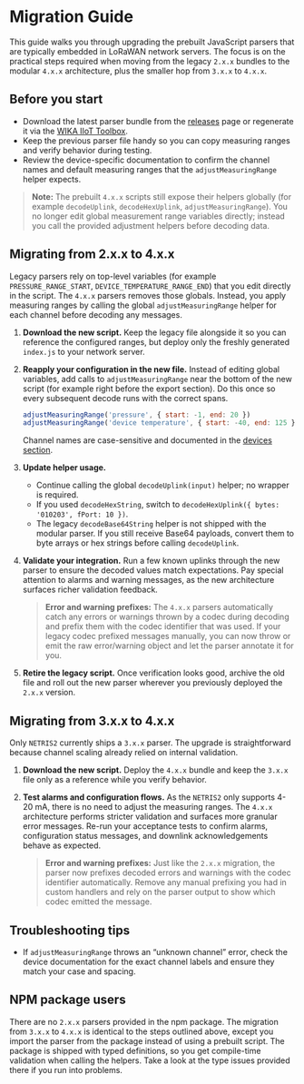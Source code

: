 # Migration Guide

This guide walks you through upgrading the prebuilt JavaScript parsers that are typically embedded in LoRaWAN network servers. The focus is on the practical steps required when moving from the legacy `2.x.x` bundles to the modular `4.x.x` architecture, plus the smaller hop from `3.x.x` to `4.x.x`.

## Before you start

- Download the latest parser bundle from the [releases](https://github.com/WIKA-Group/javascript_parsers/releases) page or regenerate it via the [WIKA IIoT Toolbox](https://wika-group.github.io/iiot_toolbox).
- Keep the previous parser file handy so you can copy measuring ranges and verify behavior during testing.
- Review the device-specific documentation to confirm the channel names and default measuring ranges that the `adjustMeasuringRange` helper expects.

> **Note:** The prebuilt `4.x.x` scripts still expose their helpers globally (for example `decodeUplink`, `decodeHexUplink`, `adjustMeasuringRange`). You no longer edit global measurement range variables directly; instead you call the provided adjustment helpers before decoding data.

## Migrating from 2.x.x to 4.x.x

Legacy parsers rely on top-level variables (for example `PRESSURE_RANGE_START`, `DEVICE_TEMPERATURE_RANGE_END`) that you edit directly in the script. The `4.x.x` parsers removes those globals. Instead, you apply measuring ranges by calling the global `adjustMeasuringRange` helper for each channel before decoding any messages.

1. **Download the new script.** Keep the legacy file alongside it so you can reference the configured ranges, but deploy only the freshly generated `index.js` to your network server.

2. **Reapply your configuration in the new file.** Instead of editing global variables, add calls to `adjustMeasuringRange` near the bottom of the new script (for example right before the export section). Do this once so every subsequent decode runs with the correct spans.

    ```javascript
    adjustMeasuringRange('pressure', { start: -1, end: 20 })
    adjustMeasuringRange('device temperature', { start: -40, end: 125 })
    ```

    Channel names are case-sensitive and documented in the [devices section](/devices/).

3. **Update helper usage.**

    - Continue calling the global `decodeUplink(input)` helper; no wrapper is required.
    - If you used `decodeHexString`, switch to `decodeHexUplink({ bytes: '010203', fPort: 10 })`.
    - The legacy `decodeBase64String` helper is not shipped with the modular parser. If you still receive Base64 payloads, convert them to byte arrays or hex strings before calling `decodeUplink`.

4. **Validate your integration.** Run a few known uplinks through the new parser to ensure the decoded values match expectations. Pay special attention to alarms and warning messages, as the new architecture surfaces richer validation feedback.

    > **Error and warning prefixes:** The `4.x.x` parsers automatically catch any errors or warnings thrown by a codec during decoding and prefix them with the codec identifier that was used. If your legacy codec prefixed messages manually, you can now throw or emit the raw error/warning object and let the parser annotate it for you.

5. **Retire the legacy script.** Once verification looks good, archive the old file and roll out the new parser wherever you previously deployed the `2.x.x` version.

## Migrating from 3.x.x to 4.x.x

Only `NETRIS2` currently ships a `3.x.x` parser. The upgrade is straightforward because channel scaling already relied on internal validation.

1. **Download the new script.** Deploy the `4.x.x` bundle and keep the `3.x.x` file only as a reference while you verify behavior.

2. **Test alarms and configuration flows.** As the `NETRIS2` only supports 4-20 mA, there is no need to adjust the measuring ranges. The `4.x.x` architecture performs stricter validation and surfaces more granular error messages. Re-run your acceptance tests to confirm alarms, configuration status messages, and downlink acknowledgements behave as expected.

    > **Error and warning prefixes:** Just like the `2.x.x` migration, the parser now prefixes decoded errors and warnings with the codec identifier automatically. Remove any manual prefixing you had in custom handlers and rely on the parser output to show which codec emitted the message.

## Troubleshooting tips

- If `adjustMeasuringRange` throws an “unknown channel” error, check the device documentation for the exact channel labels and ensure they match your case and spacing.

## NPM package users

There are no `2.x.x` parsers provided in the npm package. The migration from `3.x.x` to `4.x.x` is identical to the steps outlined above, except you import the parser from the package instead of using a prebuilt script. The package is shipped with typed definitions, so you get compile-time validation when calling the helpers. Take a look at the type issues provided there if you run into problems.
